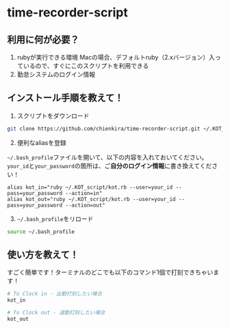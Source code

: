 # time-recorder-script

## 利用に何が必要？

1. rubyが実行できる環境
Macの場合、デフォルトruby（2.xバージョン）入っているので、すぐにこのスクリプトを利用できる
2. 勤怠システムのログイン情報

## インストール手順を教えて！

1. スクリプトをダウンロード

```bash
git clone https://github.com/chienkira/time-recorder-script.git ~/.KOT_script
```

2. 便利なaliasを登録

`~/.bash_profile`ファイルを開いて、以下の内容を入れておいてください。
`your_id`と`your_password`の箇所は、ご**自分のログイン情報**に書き換えてください！
```
alias kot_in="ruby ~/.KOT_script/kot.rb --user=your_id --pass=your_password --action=in"
alias kot_out="ruby ~/.KOT_script/kot.rb --user=your_id --pass=your_password --action=out"
```

3. `~/.bash_profile`をリロード

```bash
source ~/.bash_profile
```

## 使い方を教えて！

すごく簡単です！ターミナルのどこでも以下のコマンド1個で打刻できちゃいます！

```bash
# To Clock in - 出勤打刻したい場合
kot_in

# To Clock out - 退勤打刻したい場合
kot_out
```
